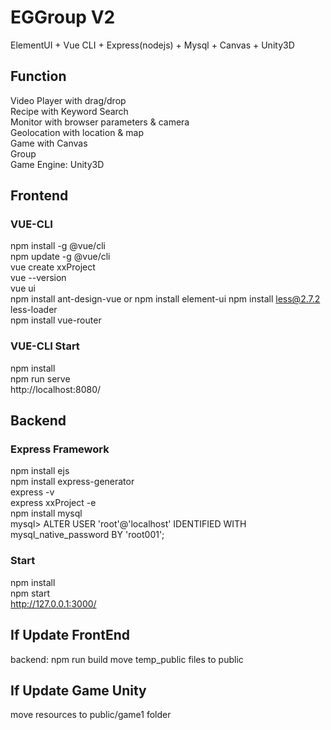 # EGGroup V2  
ElementUI + Vue CLI + Express(nodejs) + Mysql + Canvas + Unity3D    
  
## Function
Video Player with drag/drop  
Recipe with Keyword Search  
Monitor with browser parameters & camera  
Geolocation with location & map  
Game with Canvas    
Group  
Game Engine: Unity3D  
  
## Frontend  
### VUE-CLI  
npm install -g @vue/cli  
npm update -g @vue/cli  
vue create xxProject  
vue --version  
vue ui  
npm install ant-design-vue or npm install element-ui 
npm install less@2.7.2 less-loader  
npm install vue-router  
  
### VUE-CLI Start  
npm install  
npm run serve  
http://localhost:8080/  
  
## Backend    
### Express Framework  
npm install ejs  
npm install express-generator  
express -v  
express xxProject -e  
npm install mysql  
mysql> ALTER USER 'root'@'localhost' IDENTIFIED WITH mysql_native_password BY 'root001';  
  
### Start
npm install  
npm start  
http://127.0.0.1:3000/  

## If Update FrontEnd
backend: npm run build
move temp_public files to public  
  
## If Update Game Unity
move resources to public/game1 folder  